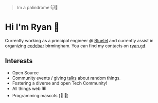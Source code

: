 > Im a palindrome 🐱🌮
# Hi I'm Ryan 👋
Currently working as a principal engineer @ [Bluetel](https://github.com/bluetel) and currently assist in organizing [codebar](https://codebar.io/) birmingham. You can find my contacts on [ryan.gd](https://ryan.gd)

## Interests
 - Open Source
 - Community events / giving [talks](https://github.com/ryanolee/talks) about random things.
 - Fostering a diverse and open Tech Community!
 - All things web 🕷️
 - Programming mascots (🐘 🐍) 
